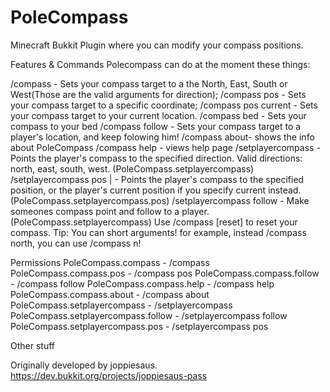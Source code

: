 # PoleCompass
Minecraft Bukkit Plugin where you can modify your compass positions.

Features & Commands
Polecompass can do at the moment these things:

/compass <direction> - Sets your compass target to a the North, East, South or West(Those are the valid arguments for direction);
/compass pos <x> <y> <z> - Sets your compass target to a specific coordinate;
/compass pos current - Sets your compass target to your current location.
/compass bed - Sets your compass to your bed
/compass follow <player> - Sets your compass target to a player's location, and keep folowing him!
/compass about- shows the info about PoleCompass
/compass help - views help page
/setplayercompass <player> <direction> - Points the player's compass to the specified direction. Valid directions: north, east, south, west. (PoleCompass.setplayercompass)
/setplayercompass <player> pos <current> | <x> <y> <z> - Points the player's compass to the specified position, or the player's current position if you specify current instead.(PoleCompass.setplayercompass.pos)
/setplayercompass <player> follow <player to follow> - Make someones compass point and follow to a player.(PoleCompass.setplayercompass) Use /compass [reset] to reset your compass.
Tip: You can short arguments! for example, instead /compass north, you can use /compass n!

Permissions
PoleCompass.compass - /compass 
PoleCompass.compass.pos - /compass pos 
PoleCompass.compass.follow - /compass follow 
PoleCompass.compass.help - /compass help 
PoleCompass.compass.about - /compass about 
PoleCompass.setplayercompass - /setplayercompass 
PoleCompass.setplayercompass.follow - /setplayercompass follow 
PoleCompass.setplayercompass.pos - /setplayercompass pos

Other stuff

Originally developed by joppiesaus. 
https://dev.bukkit.org/projects/joppiesaus-pass